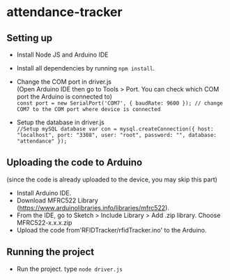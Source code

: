 # attendance-tracker

## Setting up
- Install Node JS and Arduino IDE
- Install all dependencies by running `npm install`.
- Change the COM port in driver.js <br/>(Open Arduino IDE then go to Tools > Port. You can check which COM port the Arduino is connected to)<br />
 `const port = new SerialPort('COM7', {
  baudRate: 9600
}); // change COM7 to the COM port where device is connected ` 

- Setup the database in driver.js<br/>
`//Setup mySQL database
var con = mysql.createConnection({
  host: "localhost",
  port: "3308",
  user: "root",
  password: "",
  database: "attendance"
});`

## Uploading the code to Arduino
(since the code is already uploaded to the device, you may skip this part)
- Install Arduino IDE.
- Download MFRC522 Library (https://www.arduinolibraries.info/libraries/mfrc522). 
- From the IDE, go to Sketch > Include Library > Add .zip library. Choose MFRC522-x.x.x.zip
- Upload the code from'RFIDTracker/rfidTracker.ino' to the Arduino.

## Running the project
- Run the project. type `node driver.js`
